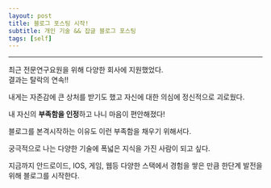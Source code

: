 ```yaml
---
layout: post
title: 블로그 포스팅 시작!
subtitle: 개인 기술 && 잡글 블로그 포스팅
tags: [self]
---
```


-------------

최근 전문연구요원을 위해 다양한 회사에 지원했었다.  
결과는 탈락의 연속!!  
  
내게는 자존감에 큰 상처를 받기도 했고 자신에 대한 의심에 정신적으로 괴로웠다.  
  
내 자신의 **부족함을 인정**하고 나니 마음이 편안해졌다!  
  
블로그를 본격시작하는 이유도 이런 부족함을 채우기 위해서다.  
  
궁극적으로 나는 다양한 기술에 폭넓은 지식을 가진 사람이 되고 싶다.

지금까지 안드로이드, IOS, 게임, 웹등 다양한 스택에서 경험을 쌓은 만큼 한단계 발전을 위해 블로그를 시작한다.

